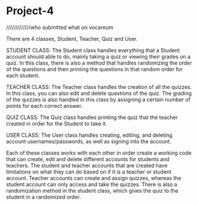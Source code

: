 # Project-4

/////////////who submitted what on vocareum

There are 4 classes, Student, Teacher, Quiz and User. 

STUDENT CLASS: The Student class handles everything that a Student account should able to do, mainly taking a quiz or viewing their grades on a quiz. In this class, there is also a method that handles randomizing the order of the questions and then printing the questions in that random order for each student. 

TEACHER CLASS: The Teacher class handles the creation of all the quizzes. In this class, you can also edit and delete questions of the quiz. The grading of the quizzes is also handled in this class by assigning a certain number of points for each correct answer. 

QUIZ CLASS: The Quiz class handles printing the quiz that the teacher created in order for the Student to take it. 

USER CLASS: The User class handles creating, editing, and deleting account usernames/passwords, as well as signing into the account. 

Each of these classes works with each other in order create a working code that can create, edit and delete different accounts for students and teachers. The student and teacher accounts that are created have limitations on what they can do based on if it is a teacher or student account. Teacher accounts can create and assign quizzes, whereas the student account can only access and take the quizzes. There is also a randomization method in the student class, which gives the quiz to the student in a randomized order.

